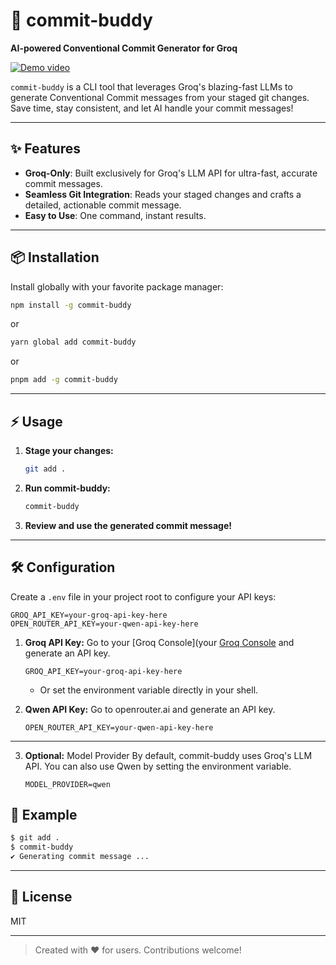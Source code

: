 # 🚀 commit-buddy

**AI-powered Conventional Commit Generator for Groq**

[![Demo video](./assets/demo.gif)](./assets/demo.gif)

`commit-buddy` is a CLI tool that leverages Groq's blazing-fast LLMs to generate Conventional Commit messages from your staged git changes. Save time, stay consistent, and let AI handle your commit messages!

---

## ✨ Features

- **Groq-Only**: Built exclusively for Groq's LLM API for ultra-fast, accurate commit messages.
- **Seamless Git Integration**: Reads your staged changes and crafts a detailed, actionable commit message.
- **Easy to Use**: One command, instant results.

---

## 📦 Installation

Install globally with your favorite package manager:

```bash
npm install -g commit-buddy
```

or

```bash
yarn global add commit-buddy
```

or

```bash
pnpm add -g commit-buddy
```

---

## ⚡️ Usage

1. **Stage your changes:**
   ```bash
   git add .
   ```
2. **Run commit-buddy:**
   ```bash
   commit-buddy
   ```
3. **Review and use the generated commit message!**

---

## 🛠️ Configuration

Create a `.env` file in your project root to configure your API keys:

```env
GROQ_API_KEY=your-groq-api-key-here
OPEN_ROUTER_API_KEY=your-qwen-api-key-here
```

1. **Groq API Key:**
   Go to your [Groq Console](your [Groq Console](https://groq.com) and generate an API key.

   ```env
   GROQ_API_KEY=your-groq-api-key-here
   ```

   - Or set the environment variable directly in your shell.

2. **Qwen API Key:**
   Go to openrouter.ai and generate an API key.
   ```env
   OPEN_ROUTER_API_KEY=your-qwen-api-key-here
   ```

---

3. **Optional:**
   Model Provider
   By default, commit-buddy uses Groq's LLM API. You can also use Qwen by setting the environment variable.
   ```env
   MODEL_PROVIDER=qwen
   ```

## 📝 Example

```bash
$ git add .
$ commit-buddy
✔️ Generating commit message ...

```

---

## 📄 License

MIT

---

> Created with ❤️ for users. Contributions welcome!
